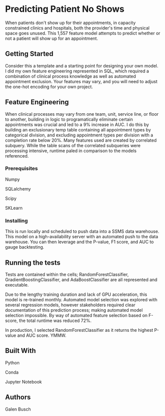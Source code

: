 # Predicting Patient No Shows

When patients don't show up for their appointments, in capacity constrained clinics and hospitals, both the provider's time and physical space goes unused. This 1,557 feature model attempts to predict whether or not a patient will show up for an appointment.

## Getting Started

Consider this a template and a starting point for designing your own model. I did my own feature engineering represented in SQL, which required a combination of clinical process knowledge as well as automated appointment exclusion. Your features may vary, and you will need to adjust the one-hot encoding for your own project.

## Feature Engineering

When clinical processes may vary from one team, unit, service line, or floor to another, building in logic to programatically eliminate certain appointments was crucial and led to a 9% increase in AUC. I do this by building an exclusionary temp table containing all appointment types by categorical division, and excluding appointment types per division with a completion rate below 20%. Many features used are created by correlated subquery. While the table scans of the correlated subqueries were processing intensive, runtime paled in comparison to the models referenced. 

### Prerequisites

Numpy

SQLalchemy

Scipy

SKLearn


### Installing

This is run locally and scheduled to push data into a SSMS data warehouse. This model on a high-availability server with an automated push to the data warehouse. You can then leverage and the P-value, F1 score, and AUC to gauge backtesting. 

## Running the tests

Tests are contained within the cells; RandomForestClassifier, GradientBoostingClassifier, and AdaBoostClassifier are all represented and executable.

Due to the lengthy training duration and lack of GPU acceleration, this model is re-trained monthly. Automated model selection was explored with several regression models, however stakeholders required clear documentation of this prediction process; making automated model selection impossible. By way of automated feature selection based on F-score, the total runtime was reduced 72%. 

In production, I selected RandomForestClassifier as it returns the highest P-value and AUC score. YMMW.

## Built With

Python

Conda

Jupyter Notebook

## Authors

Galen Busch
